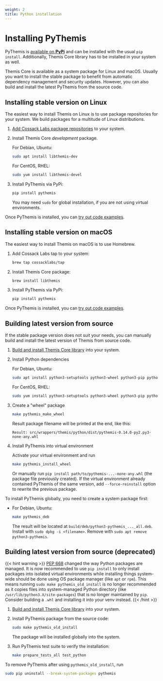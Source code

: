 ```yaml
---
weight: 2
title: Python installation
---
```


# Installing PyThemis

PyThemis is [available on **PyPi**](https://pypi.org/project/pythemis/)
and can be installed with the usual `pip install`.
Additionally, Themis Core library has to be installed in your system as well.

Themis Core is available as a system package for Linux and macOS.
Usually you want to install the stable package to benefit from automatic dependency management and security updates.
However, you can also build and install the latest PyThemis from the source code.

## Installing stable version on Linux

The easiest way to install Themis on Linux is to use package repositories for your system.
We build packages for a multitude of Linux distributions.

 1. [Add Cossack Labs package repositories](/themis/installation/installation-from-packages/)
    to your system.

 2. Install Themis Core _development_ package.

    For Debian, Ubuntu:

    ```bash
    sudo apt install libthemis-dev
    ```

    For CentOS, RHEL:

    ```bash
    sudo yum install libthemis-devel
    ```

 3. Install PyThemis via PyPi:

    ```bash
    pip install pythemis
    ```

    You may need `sudo` for global installation,
    if you are not using virtual environments.

Once PyThemis is installed, you can [try out code examples](../examples/).

## Installing stable version on macOS

The easiest way to install Themis on macOS is to use Homebrew.

 1. Add Cossack Labs tap to your system:

    ```bash
    brew tap cossacklabs/tap
    ```

 2. Install Themis Core package:

    ```bash
    brew install libthemis
    ```

 3. Install PyThemis via PyPi:

    ```bash
    pip install pythemis
    ```

Once PyThemis is installed, you can [try out code examples](../examples/).

## Building latest version from source

If the stable package version does not suit your needs,
you can manually build and install the latest version of Themis from source code.

 1. [Build and install Themis Core library](/themis/installation/installation-from-sources/)
    into your system.

 2. Install Python dependencies

    For Debian, Ubuntu:

    ```bash
    sudo apt install python3-setuptools python3-wheel python3-pip python3-venv
    ```

    For CentOS, RHEL:

    ```bash
    sudo yum install python3-setuptools python3-wheel python3-pip python3-venv
    ```

 3. Create a "wheel" package

    ```bash
    make pythemis_make_wheel
    ```

    Result package filename will be printed at the end, like this:
    ```
    Result: src/wrappers/themis/python/dist/pythemis-0.14.0-py2.py3-none-any.whl
    ```

 4. Install PyThemis into virtual environment

    Activate your virtual environment and run
    ```bash
    make pythemis_install_wheel
    ```

    Or manually run `pip install path/to/pythemis-...-none-any.whl` (the package file previously created).
    If the virtual environment already contained PyThemis of the same version,
    add `--force-reinstall` option to rewrite the previous package.

To install PyThemis globally, you need to create a system package first:

* For Debian, Ubuntu:

  ```bash
  make pythemis_deb
  ```

  The result will be located at `build/deb/python3-pythemis_..._all.deb`.
  Install with `sudo dpkg -i <filename>`. Remove with `sudo apt remove python3-pythemis`.

<!-- TODO: Add description about .rpm packages -->

## Building latest version from source (deprecated)

{{< hint warning >}}
[PEP 668](https://peps.python.org/pep-0668/) changed the way Python packages are managed.
It is now recommended to use `pip install` to only install packages into isolated virtual environments
while installing things system-wide should be done using OS package manager (like `apt` or `rpm`).
This means running `sudo make pythemis_old_install` is no longer recommended as it copies files
into system-managed Python directory (like `/usr/lib/python3.X/site-packages`) that is no longer maintained by `pip`.
Consider building a `.whl` and installing it into your venv instead.
{{< /hint >}}

 1. [Build and install Themis Core library](/themis/installation/installation-from-sources/)
    into your system.

 2. Install PyThemis package from the source code:

    ```bash
    sudo make pythemis_old_install
    ```

    The package will be installed globally into the system.

 3. Run PyThemis test suite to verify the installation:

    ```bash
    make prepare_tests_all test_python
    ```

To remove PyThemis after using `pythemis_old_install`, run
```bash
sudo pip uninstall --break-system-packages pythemis
```
